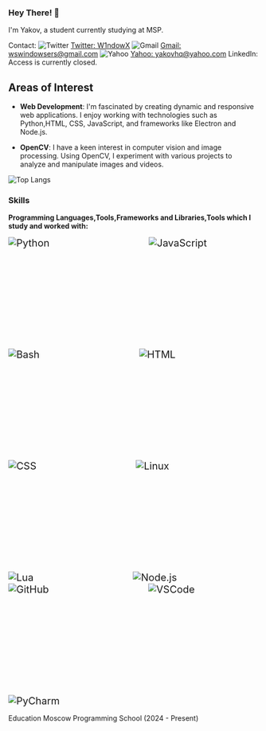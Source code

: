 ### Hey There! 👋

I'm Yakov, a  student currently studying at MSP.

Contact:
![Twitter](https://img.shields.io/badge/Twitter-1DA1F2?style=flat-square&logo=twitter&logoColor=white) [Twitter: W1ndowX](https://x.com/W1ndowX)
![Gmail](https://img.shields.io/badge/Gmail-D14836?style=flat-square&logo=gmail&logoColor=white) [Gmail: wswindowsers@gmail.com](mailto:wswindowsers@gmail.com)
![Yahoo](https://img.shields.io/badge/Yahoo-6001D2?style=flat-square&logo=yahoo&logoColor=white) [Yahoo: yakovhq@yahoo.com](mailto:yakovhq@yahoo.com)
LinkedIn: Access is currently closed.

## Areas of Interest
- **Web Development**: I'm fascinated by creating dynamic and responsive web applications. I enjoy working with technologies such as Python,HTML, CSS, JavaScript, and frameworks like Electron and Node.js.

- **OpenCV**: I have a keen interest in computer vision and image processing. Using OpenCV, I experiment with various projects to analyze and manipulate images and videos.

![Top Langs](https://github-readme-stats.vercel.app/api/top-langs/?username=GitW1n&layout=compact)


### Skills

**Programming Languages,Tools,Frameworks and Libraries,Tools which I study and worked with:**  
<div style="display: flex; flex-wrap: wrap; gap: 200px; font-size: 20px;">
    <img src="https://img.shields.io/badge/Python-blue?style=flat-square&logo=python&logoColor=white" alt="Python" />
    <img src="https://img.shields.io/badge/JavaScript-F7DF1E?style=flat-square&logo=javascript&logoColor=black" alt="JavaScript" />
    <img src="https://img.shields.io/badge/Bash-4EAA25?style=flat-square&logo=gnubash&logoColor=white" alt="Bash" />
    <img src="https://img.shields.io/badge/HTML-E34F26?style=flat-square&logo=html5&logoColor=white" alt="HTML" />
    <img src="https://img.shields.io/badge/CSS-1572B6?style=flat-square&logo=css3&logoColor=white" alt="CSS" />
    <img src="https://img.shields.io/badge/Linux-FCC624?style=flat-square&logo=linux&logoColor=black" alt="Linux" />
    <img src="https://img.shields.io/badge/Lua(Roblox)-blue?style=flat-square&logo=lua&logoColor=white" alt="Lua" />
    <img src="https://img.shields.io/badge/Node.js-339933?style=flat-square&logo=node.js&logoColor=white" alt="Node.js" />
</div>
<div style="display: flex; flex-wrap: wrap; gap: 200px; font-size: 20px;">
    <img src="https://img.shields.io/badge/GitHub-181717?style=flat-square&logo=github&logoColor=white" alt="GitHub" />
    <img src="https://img.shields.io/badge/VSCode-007ACC?style=flat-square&logo=visualstudiocode&logoColor=white" alt="VSCode" />
    <img src="https://img.shields.io/badge/PyCharm-000000?style=flat-square&logo=pycharm&logoColor=white" alt="PyCharm" />
</div>



Education
Moscow Programming School (2024 - Present)


